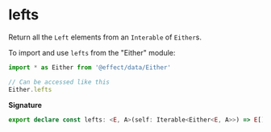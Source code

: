 # lefts

Return all the `Left` elements from an `Interable` of `Either`s.

To import and use `lefts` from the "Either" module:

```ts
import * as Either from '@effect/data/Either'

// Can be accessed like this
Either.lefts
```

**Signature**

```ts
export declare const lefts: <E, A>(self: Iterable<Either<E, A>>) => E[]
```
